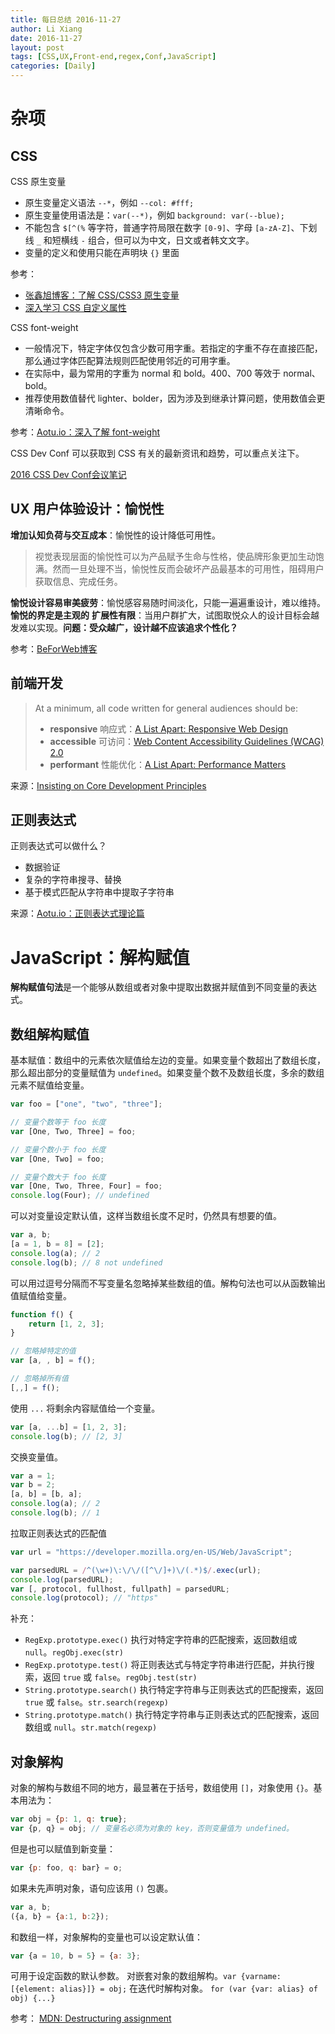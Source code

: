 ```yaml
---
title: 每日总结 2016-11-27
author: Li Xiang
date: 2016-11-27
layout: post
tags: [CSS,UX,Front-end,regex,Conf,JavaScript]
categories: [Daily]
---
```


# 杂项

## CSS

CSS 原生变量
- 原生变量定义语法 `--*`，例如 `--col: #fff;`
- 原生变量使用语法是：`var(--*)`，例如 `background: var(--blue);`
- 不能包含 `$[^(%` 等字符，普通字符局限在数字 `[0-9]`、字母 `[a-zA-Z]`、下划线 `_` 和短横线 `-` 组合，但可以为中文，日文或者韩文文字。
- 变量的定义和使用只能在声明块 `{}` 里面

参考：
- [张鑫旭博客：了解 CSS/CSS3 原生变量](http://www.zhangxinxu.com/wordpress/2016/11/css-css3-variables-var/)
- [深入学习 CSS 自定义属性](http://www.w3cplus.com/css3/css-properties-in-depth.html)

CSS font-weight
- 一般情况下，特定字体仅包含少数可用字重。若指定的字重不存在直接匹配，那么通过字体匹配算法规则匹配使用邻近的可用字重。
- 在实际中，最为常用的字重为 normal 和 bold。400、700 等效于 normal、bold。
- 推荐使用数值替代 lighter、bolder，因为涉及到继承计算问题，使用数值会更清晰命令。

参考：[Aotu.io：深入了解 font-weight](https://aotu.io/notes/2016/11/08/css3fontweight/)

CSS Dev Conf 可以获取到 CSS 有关的最新资讯和趋势，可以重点关注下。

[2016 CSS Dev Conf会议笔记](http://www.w3cplus.com/css/notes-css-dev-conf-2016.html)


## UX 用户体验设计：愉悦性

**增加认知负荷与交互成本**：愉悦性的设计降低可用性。
> 视觉表现层面的愉悦性可以为产品赋予生命与性格，使品牌形象更加生动饱满。然而一旦处理不当，愉悦性反而会破坏产品最基本的可用性，阻碍用户获取信息、完成任务。

**愉悦设计容易审美疲劳**：愉悦感容易随时间淡化，只能一遍遍重设计，难以维持。
**愉悦的界定是主观的**
**扩展性有限**：当用户群扩大，试图取悦众人的设计目标会越发难以实现。**问题：受众越广，设计越不应该追求个性化？**

参考：[BeForWeb博客](http://beforweb.com/node/873)

## 前端开发

> At a minimum, all code written for general audiences should be:
> - **responsive** 响应式：[A List Apart: Responsive Web Design](http://alistapart.com/article/responsive-web-design)
> - **accessible** 可访问：[Web Content Accessibility Guidelines (WCAG) 2.0](https://www.w3.org/WAI/WCAG20/glance/Overview.html)
> - **performant** 性能优化：[A List Apart: Performance Matters](http://alistapart.com/column/performance-matters)

来源：[Insisting on Core Development Principles](http://feedproxy.google.com/~r/alistapart/main/~3/wgw5fwWnE-g/insisting-on-core-development-principles)

## 正则表达式

正则表达式可以做什么？
- 数据验证
- 复杂的字符串搜寻、替换
- 基于模式匹配从字符串中提取子字符串

来源：[Aotu.io：正则表达式理论篇](https://aotu.io/notes/2016/11/17/regexp-theory/)

# JavaScript：解构赋值

**解构赋值句法**是一个能够从数组或者对象中提取出数据并赋值到不同变量的表达式。

## 数组解构赋值

基本赋值：数组中的元素依次赋值给左边的变量。如果变量个数超出了数组长度，那么超出部分的变量赋值为 `undefined`。如果变量个数不及数组长度，多余的数组元素不赋值给变量。

``` javascript
var foo = ["one", "two", "three"];

// 变量个数等于 foo 长度
var [One, Two, Three] = foo;

// 变量个数小于 foo 长度
var [One, Two] = foo;

// 变量个数大于 foo 长度
var [One, Two, Three, Four] = foo;
console.log(Four); // undefined
```

可以对变量设定默认值，这样当数组长度不足时，仍然具有想要的值。

``` javascript
var a, b;
[a = 1, b = 8] = [2];
console.log(a); // 2
console.log(b); // 8 not undefined
```

可以用过逗号分隔而不写变量名忽略掉某些数组的值。解构句法也可以从函数输出值赋值给变量。

``` javascript
function f() {
    return [1, 2, 3];
}

// 忽略掉特定的值
var [a, , b] = f();

// 忽略掉所有值
[,,] = f();
```

使用 `...` 将剩余内容赋值给一个变量。

``` javascript
var [a, ...b] = [1, 2, 3];
console.log(b); // [2, 3]
```

交换变量值。

``` javascript
var a = 1;
var b = 2;
[a, b] = [b, a];
console.log(a); // 2
console.log(b); // 1
```

拉取正则表达式的匹配值

``` javascript
var url = "https://developer.mozilla.org/en-US/Web/JavaScript";

var parsedURL = /^(\w+)\:\/\/([^\/]+)\/(.*)$/.exec(url);
console.log(parsedURL);
var [, protocol, fullhost, fullpath] = parsedURL;
console.log(protocol); // "https"
```

补充：

- `RegExp.prototype.exec()` 执行对特定字符串的匹配搜索，返回数组或 `null`。`regObj.exec(str)`
- `RegExp.prototype.test()` 将正则表达式与特定字符串进行匹配，并执行搜索，返回 `true` 或 `false`。`regObj.test(str)`
- `String.prototype.search()` 执行特定字符串与正则表达式的匹配搜索，返回 `true` 或 `false`。`str.search(regexp)`
- `String.prototype.match()` 执行特定字符串与正则表达式的匹配搜索，返回数组或 `null`。`str.match(regexp)`

## 对象解构

对象的解构与数组不同的地方，最显著在于括号，数组使用 `[]`，对象使用 `{}`。基本用法为：

``` javascript
var obj = {p: 1, q: true};
var {p, q} = obj; // 变量名必须为对象的 key，否则变量值为 undefined。
```

但是也可以赋值到新变量：

``` javascript
var {p: foo, q: bar} = o;
```

如果未先声明对象，语句应该用 `()` 包裹。

``` javascript
var a, b;
({a, b} = {a:1, b:2});
```

和数组一样，对象解构的变量也可以设定默认值：

``` javascript
var {a = 10, b = 5} = {a: 3};
```

可用于设定函数的默认参数。
对嵌套对象的数组解构。`var {varname: [{element: alias}]} = obj;`
在迭代时解构对象。 `for (var {var: alias} of obj) {...}`

参考：
[MDN: Destructuring assignment](https://developer.mozilla.org/en-US/docs/Web/JavaScript/Reference/Operators/Destructuring_assignment)
